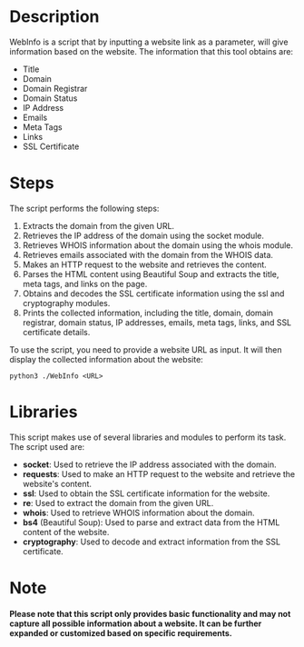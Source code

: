 # Description
WebInfo is a script that by inputting a website link as a parameter, will give information based on the website.
The information that this tool obtains are:
- Title
- Domain
- Domain Registrar
- Domain Status
- IP Address
- Emails
- Meta Tags
- Links
- SSL Certificate

# Steps
The script performs the following steps:
1. Extracts the domain from the given URL.
2. Retrieves the IP address of the domain using the socket module.
3. Retrieves WHOIS information about the domain using the whois module.
4. Retrieves emails associated with the domain from the WHOIS data.
5. Makes an HTTP request to the website and retrieves the content.
6. Parses the HTML content using Beautiful Soup and extracts the title, meta tags, and links on the page.
7. Obtains and decodes the SSL certificate information using the ssl and cryptography modules.
8. Prints the collected information, including the title, domain, domain registrar, domain status, IP addresses, emails, meta tags, links, and SSL certificate details.

To use the script, you need to provide a website URL as input. It will then display the collected information about the website:

`python3 ./WebInfo <URL>`

# Libraries
This script makes use of several libraries and modules to perform its task.
The script used are:
* **socket**: Used to retrieve the IP address associated with the domain.
* **requests**: Used to make an HTTP request to the website and retrieve the website's content.
* **ssl**: Used to obtain the SSL certificate information for the website.
* **re**: Used to extract the domain from the given URL.
* **whois**: Used to retrieve WHOIS information about the domain.
* **bs4** (Beautiful Soup): Used to parse and extract data from the HTML content of the website.
* **cryptography**: Used to decode and extract information from the SSL certificate.

# Note
#### Please note that this script only provides basic functionality and may not capture all possible information about a website. It can be further expanded or customized based on specific requirements.
